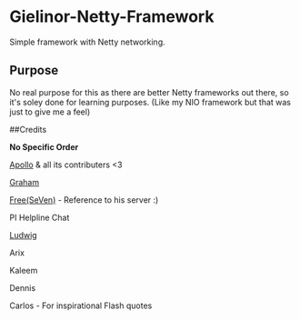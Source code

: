 # Gielinor-Netty-Framework

Simple framework with Netty networking.

## Purpose

No real purpose for this as there are better Netty frameworks out there, so it's soley done for learning purposes. 
(Like my NIO framework but that was just to give me a feel)

##Credits

**No Specific Order**

[Apollo](https://github.com/apollo-rsps/apollo) & all its contributers <3

[Graham](https://www.rune-server.org/members/graham/) 

[Free(SeVen)](https://www.rune-server.org/members/free/) - Reference to his server :)

PI Helpline Chat

[Ludwig](https://github.com/Exipe/evito-2)

Arix

Kaleem

Dennis

Carlos - For inspirational Flash quotes
